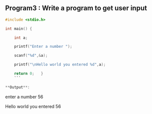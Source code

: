 ## Program3 : Write a program to get user input
```c
#include <stdio.h>

int main() {

    int a;

    printf("Enter a number ");

    scanf("%d",&a);

    printf("\nHello world you entered %d",a);

    return 0;   }
    ```

**Output**:
```
enter a number 56

Hello world you entered 56
```
